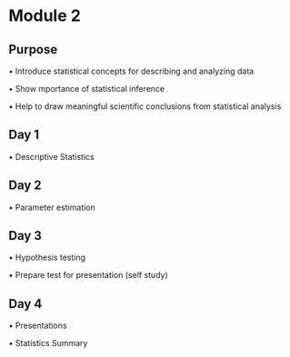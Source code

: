 # Module 2

## Purpose

• Introduce statistical concepts for describing and analyzing data

• Show mportance of statistical inference

• Help to draw meaningful scientific conclusions from statistical analysis

## Day 1

• Descriptive Statistics

## Day 2 

• Parameter estimation

## Day 3

• Hypothesis testing

• Prepare test for presentation (self study)

## Day 4

• Presentations

• Statistics Summary
